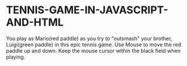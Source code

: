 # TENNIS-GAME-IN-JAVASCRIPT-AND-HTML

You play as Mario(red paddle) as you
try to "outsmash" your brother,
Luigi(green paddle)
in this epic tennis game.
Use Mouse to move the red paddle up and down.
Keep the mouse cursor within the black field when playing.

